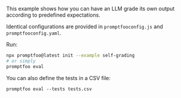This example shows how you can have an LLM grade its own output according to predefined expectations.

Identical configurations are provided in `promptfooconfig.js` and `promptfooconfig.yaml`.

Run:

```bash
npx promptfoo@latest init --example self-grading
# or simply
promptfoo eval
```

You can also define the tests in a CSV file:

```
promptfoo eval --tests tests.csv
```
